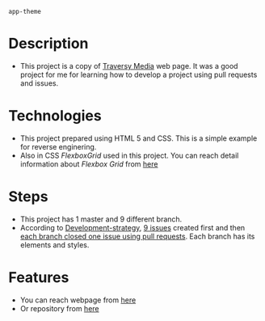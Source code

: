 `app-theme`

# Description
- This project is a copy of [Traversy Media](https://www.youtube.com/watch?v=qlA7dputiNc) web page. It was a good project for me for learning how to develop a project using pull requests and issues.

# Technologies
- This project prepared using HTML 5 and CSS. This is a simple example for reverse enginering.
- Also in CSS *FlexboxGrid* used in this project. You can reach detail information about *Flexbox Grid* from [here](http://flexboxgrid.com/)  

# Steps
- This project has 1 master and 9 different branch. 
- According to [Development-strategy](https://github.com/harunaltunhr/app-theme/blob/master/development-strategy.md), [9 issues](https://github.com/harunaltunhr/app-theme/issues?q=is%3Aissue+is%3Aclosed) created first and then [each branch closed one issue using pull requests](https://github.com/harunaltunhr/app-theme/pulls?q=is%3Apr+is%3Aclosed).  Each branch has its elements and styles.

# Features
- You can reach webpage from [here](https://harunaltunhr.github.io/app-theme/)
- Or repository from [here](https://github.com/harunaltunhr/app-theme)
